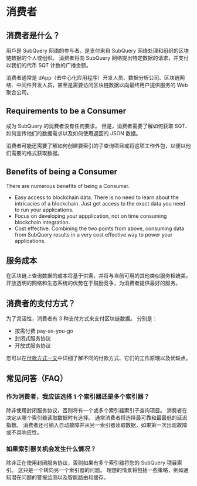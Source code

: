 # 消费者

## 消费者是什么？

用戶是 SubQuery 网络的参与者，是支付来自 SubQuery 网络处理和组织的区块链数据的个人或组织。 消费者将向 SubQuery 网络提出特定数据的请求，并支付以我们的代币 SQT 计数的广播金额。

消费者通常是 dApp（去中心化应用程序）开发人员、数据分析公司、区块链网络、中间件开发人员，甚至是需要访问区块链数据以向最终用户提供服务的 Web 聚合公司。

## Requirements to be a Consumer

成为 SubQuery 的消費者没有任何要求。 但是，消费者需要了解如何获取 SQT、如何宣传他们的数据需求以及如何使用返回的 JSON 数据。

消费者可能还需要了解如何创建要索引的子查询项目或将这项工作外包，以便以他们需要的格式获取数据。

## Benefits of being a Consumer

There are numerous benefits of being a Consumer.
 - Easy access to blockchain data. There is no need to learn about the intricacies of a blockchain. Just get access to the exact data you need to run your applications.
 - Focus on developing your appplication, not on time consuming blockchain integration.
 - Cost effective. Combining the two points from above, consuming data from SubQuery results in a very cost effective way to power your applications.

## 服务成本

在区块链上查询数据的成本将基于供需，并将与当前可用的其他类似服务相媲美。 开放透明的网络和生态系统的优势在于鼓励竞争，为消费者提供最好的服务。

## 消费者的支付方式？

为了灵活性，消费者有 3 种支付方式来支付区块链数据。 分别是：

- 按需付费 pay-as-you-go
- 封闭式服务协议
- 开放式服务协议

您可以在[付款方式一文](./payment-methods.md)中详细了解不同的付款方式、它们的工作原理以及优缺点。

## 常见问答（FAQ）

### 作为消费者，我应该选择 1 个索引器还是多个索引器？

除非使用封闭服务协议，否则将有一个或多个索引器索引子查询项目。 消费者在决定从哪个索引器读取数据时有选择。 通常消费者将选择最可靠和最最低的延迟指数。 消费者还可纳入自动故障并从另一索引器读取数据，如果第一次出现故障或不具响应性。

### 如果索引器关机会发生什么情况？

除非正在使用封闭服务协议，否则如果有多个索引器将您的 SubQuery 项目索引。 这只是一个转向另一个索引器的问题。 理想的情景将包括一些策略，例如通知潜在问题的警报监测以及智能路由和缓存。

